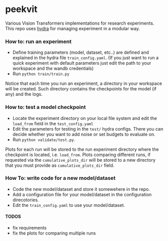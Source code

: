 # peekvit
Various Vision Transformers implementations for research experiments.
This repo uses [hydra](https://hydra.cc/) for managing experiment in a modular way.

### How to: run an experiment
- Define training parameters (model, dataset, etc..) are defined and explained in the hydra file `train_config.yaml`. (If you just want to run a quick experiment with default parameters just edit the path to your workspace and the wandb credentials)
- Run `python train/train.py` 

Notice that each time you run an experiment, a directory in your workspace will be created. Such directory contains the checkpoints for the model (if any) and the logs. 

### How to: test a model checkpoint
- Locate the experiment directory on your local file system and edit the `load_from` field in the `test_config.yaml`
- Edit the parameters for testing in the `test/` hydra configs. There you can decide whether you want to add noise or set budgets to evaluate on.
- Run  `python validate/test.py`. 

Plots for each run will be stored to the run experiment directory where the checkpoint is located, i.e. `load_from`. Plots comparing different runs, if requested via the  `cumulative_plots_dir` will be stored to a new directory that you must provide as `cumulative_plots_dir` field.

### How To: write code for a new model/dataset
- Code the new model/dataset and store it somewehere in the repo.
- Add a configuration file for your model/dataset in the configuration direcotories.
- Edit the `train_config.yaml` to use your model/dataset.


#### TODOS
- fix requirements
- fix the plots for comparing multiple runs
